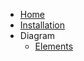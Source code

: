 * [Home](/)
* [Installation](installation.md)
* Diagram
    * [Elements](visualisation/elements.md)
